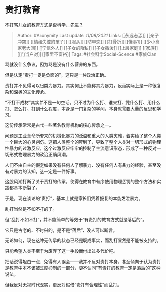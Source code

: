 # 责打教育

[不打骂儿女的教育方式是否科学、先进？](https://www.zhihu.com/question/52311734/answer/2053018523)


> Author: #Anonymity 
Last update: *11/08/2021* 
Links:  [[永远忐忑]] [[亲子冲突]] [[情绪失控的孩子]] [[服从]] [[防早恋]] [[打骨折]] [[懂事1]] [[少小离家老大回]] [[宁信外人]] [[子女的隐私]] [[子女撒泼]] [[上层家庭]] [[家族]] [[门当户对]] [[家里不富裕]]
Tags: #社会科学Social-Science   #家族Clan 



骂就没什么争议，因为骂是没有什么营养的东西。

但是认定“责打一定是负面的”，这只是一种政治正确。

责打并不见得可以归类为暴力。其实何止不能称其为暴力，反而实际上是一种很复杂和深奥的文化传承。

“不打不成材”其实并不是一句空话。只不过为什么打、谁来打、凭什么打、用什么打、怎么打、打到什么程度，本身是一门复杂的学问，本身就需要大量的反思和学习。

这份传承常常是古代一些著名教育机构的核心传承之一。

问题是工业革命所带来的机械化暴力的泛滥和重大的人类灾难，着实给了整个人类一个巨大的心灵创伤。这把人类整个的吓到了，导致了整个人类对一切形式的物理性暴力的过激反应。这个过激反应牢牢的控制了主流意识形态，形成了一种反对一切形式物理暴力的政治正确风潮。

人们不由自主的假定如果没有任何人了解暴力、没有任何人有暴力的经验，甚至没有对暴力的认知，这一定是一件好事。

这股风潮打断了关于责打的传承，使得在教育中有序使用物理惩罚的整个方法和实践都基本断裂了。

于是，现在谈论的“责打”，基本上就是家长们凭着报复的本能发泄暴力。

乱打当然是不如不打的了。

但“乱打不如不打”，并不能简单的等效于“有责打的教育方式就是落后的”。

它只是古老的、不时兴的，是不是“落后”，没人可以断言。

无论如何，现在这种无传承的状态已经是既成事实，而乱打显然是不能被支持的。

只能希望人类不至于为废弃了这一手段而付出过多代价吧。

把话说得坦白一点，免得有人误会——我并不反对责打本身，甚至倾向于认为责打是教育中本不该被过度抑制的一部分，更不认同“有责打的教育一定是落后的”这种说法。

但我反对无视时代现实，更反对假借“责打有合理性”而乱打。